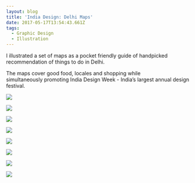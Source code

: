 ```yaml
---
layout: blog
title: 'India Design: Delhi Maps'
date: 2017-05-17T13:54:43.661Z
tags:
  - Graphic Design
  - Illustration
---
```

I illustrated a set of maps as a pocket friendly guide of handpicked recommendation of things to do in Delhi.

The maps cover good food, locales and shopping while simultaneously promoting India Design Week - India’s largest annual design festival.

![](/images/01DelhiMap.jpg)

![](/images/02DelhiMap.jpg)

![](/images/03DelhiMap.jpg)

![](/images/04DelhiMap.jpg)

![](/images/05DelhiMap.jpg)

![](/images/06DelhiMap.jpg)

![](/images/07DelhiMap.jpg)

![](/images/08DelhiMap.jpg)
